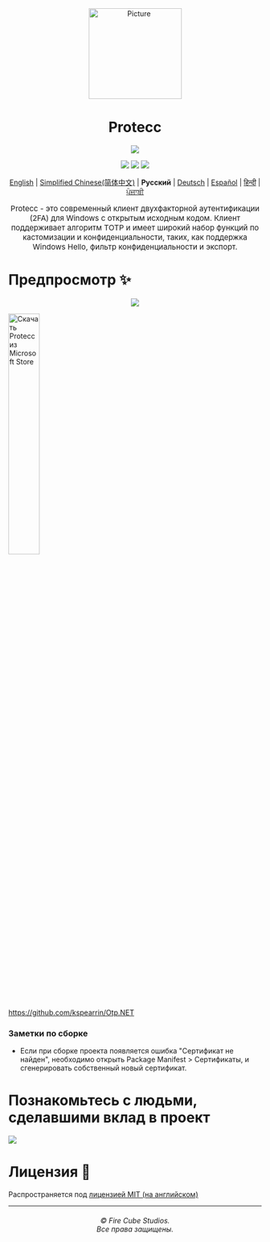 <div align="center">
<img src="https://store-images.s-microsoft.com/image/apps.299.14273821654312693.8dbd6f2d-c24c-4a0d-b1e7-e76da9a48306.262a77d4-c2a5-40f4-bdea-2e4c7849f556" alt="Picture" style="display: block; margin: 0 auto; height: 180px;width:185px"/>
</div>

<div align="center">
<h1>Protecc</h1>

<a href="https://github.com/FireCubeStudios/Protecc"><img src="https://img.shields.io/badge/Contributions-welcome-green"></a> 

<a href="https://github.com/FireCubeStudios/Protecc/issues"><img src="https://img.shields.io/github/issues/FireCubeStudios/Protecc"></a>
<a href="https://github.com/FireCubeStudios/Protecc/fork"><img src="https://img.shields.io/github/forks/FireCubeStudios/Protecc"></a>
<a href="https://github.com/FireCubeStudios/Protecc/stargazers/"><img src="https://img.shields.io/github/stars/FireCubeStudios/Protecc"></a>

[English](https://github.com/FireCubeStudios/Protecc/blob/master/README.md) | [Simplified Chinese(简体中文)](https://github.com/FireCubeStudios/Protecc/blob/master/README.zh-CN.md) | **Русский** | [Deutsch](https://github.com/BootVirtual/Protecc/blob/master/Readme/Readme_German.md) | [Español](https://github.com/BootVirtual/Protecc/blob/master/Readme/README_Spanish.md) | [हिन्दी](https://github.com/BootVirtual/Protecc/blob/master/Readme/readme_hindi.md) | [ਪੰਜਾਬੀ](https://github.com/FireCubeStudios/Protecc/blob/master/Readme/readme_Punjabi.md)

<p style="font-size:15px;">Protecc - это современный клиент двухфакторной аутентификации (2FA) для Windows с открытым исходным кодом. Клиент поддерживает алгоритм TOTP и имеет широкий набор функций по кастомизации и конфиденциальности, таких, как поддержка Windows Hello, фильтр конфиденциальности и экспорт.</p></div>

# Предпросмотр ✨ 
<p align="center">
  <img align="center" src="https://store-images.s-microsoft.com/image/apps.36005.14273821654312693.614a2153-2264-4640-872a-02a2690944dd.0647a0bf-af72-4d44-b0c9-7e097abaa082">
</p>




<a href="https://apps.microsoft.com/store/detail/protecc-2fa-client/9PJX91M06TZS"><img width="35%" src="https://raw.githubusercontent.com/FireCubeStudios/Protecc/master/assets/Get_it_from_Microsoft_Badge.svg" alt="Скачать Protecc из Microsoft Store"></a>


https://github.com/kspearrin/Otp.NET
  
  ### Заметки по сборке
  - Если при сборке проекта появляется ошибка "Сертификат не найден", необходимо открыть Package Manifest > Сертификаты, и сгенерировать собственный новый сертификат.

# Познакомьтесь с людьми, сделавшими вклад в проект
<a href="https://github.com/FireCubeStudios/Protecc/graphs/contributors">
  <img src="https://contrib.rocks/image?repo=FireCubeStudios/Protecc" />
</a>

# Лицензия 🔐
 
Распространяется под [лицензией MIT (на английском)](https://github.com/BootVirtual/Protecc/blob/master/LICENSE.txt)

<hr>
<h6 align="center">© Fire Cube Studios.
<br>
Все права защищены.</h6>
